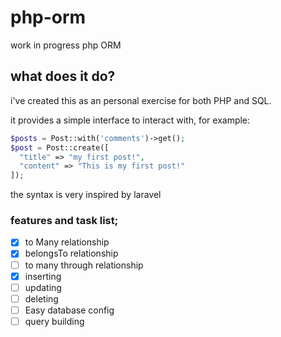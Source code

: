 # php-orm
work in progress php ORM

## what does it do?
i've created this as an personal exercise for both PHP and SQL.

it provides a simple interface to interact with, for example:
```php
$posts = Post::with('comments')->get();
$post = Post::create([
  "title" => "my first post!",
  "content" => "This is my first post!"
]);
```
the syntax is very inspired by laravel


### features and task list;
- [x] to Many relationship
- [x] belongsTo relationship
- [ ] to many through relationship
- [x] inserting
- [ ] updating
- [ ] deleting
- [ ] Easy database config 
- [ ] query building
